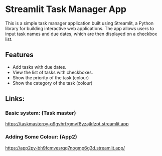 # Streamlit Task Manager App

This is a simple task manager application built using Streamlit, a Python library for building interactive web applications. The app allows users to input task names and due dates, which are then displayed on a checkbox list.

## Features

- Add tasks with due dates.
- View the list of tasks with checkboxes.
- Show the priority of the task (colour)
- Show the category of the task (colour)

## Links:
### Basic system: (Task master)

https://taskmasterpy-q9gvhrfrgmvf8yzajkfzpt.streamlit.app 

### Adding Some Colour: (App2)

https://app2py-bh9fcmvesrqq7nogmp6g3d.streamlit.app/

